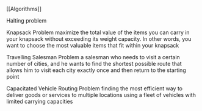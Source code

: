 [[Algorithms]]

Halting problem

Knapsack Problem
maximize the total value of the items you can carry in your knapsack without exceeding its weight capacity. In other words, you want to choose the most valuable items that fit within your knapsack

Travelling Salesman Problem
 a salesman who needs to visit a certain number of cities, and he wants to find the shortest possible route that allows him to visit each city exactly once and then return to the starting point

Capacitated Vehicle Routing Problem
 finding the most efficient way to deliver goods or services to multiple locations using a fleet of vehicles with limited carrying capacities
